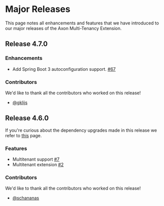 # Major Releases

This page notes all enhancements and features that we have introduced to our major releases of the Axon Multi-Tenancy Extension.

## Release 4.7.0

### Enhancements

- Add Spring Boot 3 autoconfiguration support. [#67](https://github.com/AxonFramework/extension-multitenancy/pull/67)

### Contributors

We'd like to thank all the contributors who worked on this release!

- [@gklijs](https://github.com/gklijs)

## Release 4.6.0

If you're curious about the dependency upgrades made in this release we refer to [this](https://github.com/AxonFramework/extension-multitenancy/releases/tag/axon-multi-tenancy-4.6.0) page.

### Features

- Multitenant support [#7](https://github.com/AxonFramework/extension-multitenancy/pull/7)
- Multitenant extension [#2](https://github.com/AxonFramework/extension-multitenancy/pull/2)

### Contributors

We'd like to thank all the contributors who worked on this release!

- [@schananas](https://github.com/schananas)
